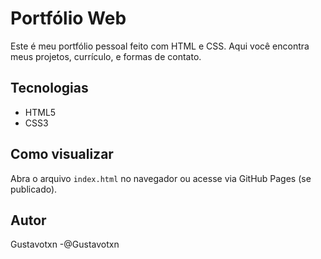# Portfólio Web

Este é meu portfólio pessoal feito com HTML e CSS. Aqui você encontra meus projetos, currículo, e formas de contato.

## Tecnologias
- HTML5
- CSS3

## Como visualizar
Abra o arquivo `index.html` no navegador ou acesse via GitHub Pages (se publicado).

## Autor
Gustavotxn -@Gustavotxn


